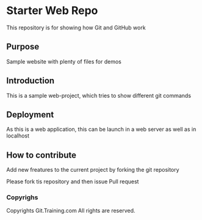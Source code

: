 # Starter Web Repo

This repository is for showing how Git and GitHub work

## Purpose

Sample website with plenty of files for demos

## Introduction

This is a sample web-project, which tries to show different git commands

## Deployment

As this is a web application, this can be launch in a web server as well as in localhost

## How to contribute

Add new freatures to the current project by forking the git repository

Please fork tis repository and then issue Pull request 

### Copyrighs

Copyrights Git.Training.com All rights are reserved.

